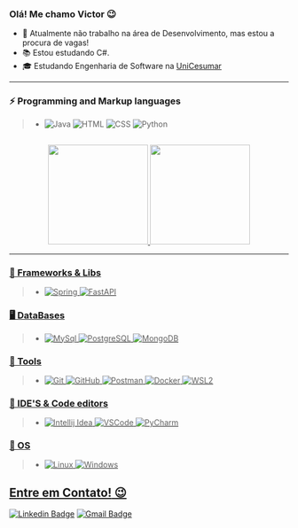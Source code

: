 ### Olá! Me chamo Victor 😉

- 🔭 Atualmente não trabalho na área de Desenvolvimento, mas estou a procura de vagas!
- 📚 Estou estudando C#.
- 🎓 Estudando Engenharia de Software na <a href="https://www.unicesumar.edu.br/home/">UniCesumar</a>

<hr>

### 

### ⚡ Programming and Markup languages

> * ![Java](https://img.shields.io/badge/-JAVA-181717?&logo=java&logoColor=FFFFFF) ![HTML](https://img.shields.io/badge/-HTML-181717?&logo=HTML5&logoColor=FFFFFF) ![CSS](https://img.shields.io/badge/-CSS-181717?&logo=css3&logoColor=FFFFFF) ![Python](https://img.shields.io/badge/-Python-181717?&logo=Python&logoColor=FFFFFF)

##
<div align="center">
  <a href="https://github.com/victorsousalima">
  <img height="180em" src="https://github-readme-stats.vercel.app/api?username=victorsousalima&show_icons=true&theme=dark&include_all_commits=true&count_private=true"/>
  <img height="180em" src="https://github-readme-stats.vercel.app/api/top-langs/?username=victorsousalima&layout=compact&langs_count=7&theme=dark"/>
</div>
<hr>
<div> 

### 🤖 Frameworks & Libs

> * ![Spring](https://img.shields.io/badge/-Spring-181717?&logo=Spring&logoColor=FFFFFF) ![FastAPI](https://img.shields.io/badge/-FastAPI-181717?&logo=FastAPI&logoColor=FFFFFF)


### 🖥 DataBases

> * ![MySql](https://img.shields.io/badge/-MySql-181717?&logo=MySQL&logoColor=FFFFFF) ![PostgreSQL](https://img.shields.io/badge/-PostgreSQL-181717?&logo=postgresql&logoColor=FFFFFF) ![MongoDB](https://img.shields.io/badge/-MongoDB-181717?&logo=mongodb&logoColor=FFFFFF)

### 🧰 Tools

> * ![Git](https://img.shields.io/badge/-Git-181717?&logo=git&logoColor=FFFFFF) ![GitHub](https://img.shields.io/badge/-GitHub-181717?&logo=GitHub&logoColor=FFFFFF) ![Postman](https://img.shields.io/badge/-Postman-181717?&logo=Postman&logoColor=FFFFFF) ![Docker](https://img.shields.io/badge/-Docker-181717?&logo=Docker&logoColor=FFFFFF) ![WSL2](https://img.shields.io/badge/-WSL2-181717?&logo=microsoft&logoColor=FFFFFF)

### 💚 IDE'S & Code editors

> * ![Intellij Idea](https://img.shields.io/badge/-Intellij-181717?&logo=IntellijIdea&logoColor=FFFFFF) ![VSCode](https://img.shields.io/badge/-VSCode-181717?&logo=Visual%20Studio%20Code&logoColor=FFFFFF) ![PyCharm](https://img.shields.io/badge/-PyCharm-181717?&logo=PyCharm&logoColor=FFFFFF)

### 🐧 OS

> * ![Linux](https://img.shields.io/badge/-Linux-181717?&logo=Linux&logoColor=FFFFFF) ![Windows](https://img.shields.io/badge/-Windows-181717?&logo=Windows&logoColor=FFFFFF)


## **Entre em Contato!** 😉
[![Linkedin Badge](https://img.shields.io/badge/-LinkedIn-blue?style=flat-square&logo=Linkedin&logoColor=white&link=https://www.linkedin.com/in/victor-sousa-lima/)](https://www.linkedin.com/in/victor-sousa-lima/)
 [![Gmail Badge](https://img.shields.io/badge/-Gmail-c14438?style=flat-square&logo=Gmail&logoColor=white&link=mailto:victorsousa16042005@gmail.com)](mailto:victorsousa16042005@gmail.com)
